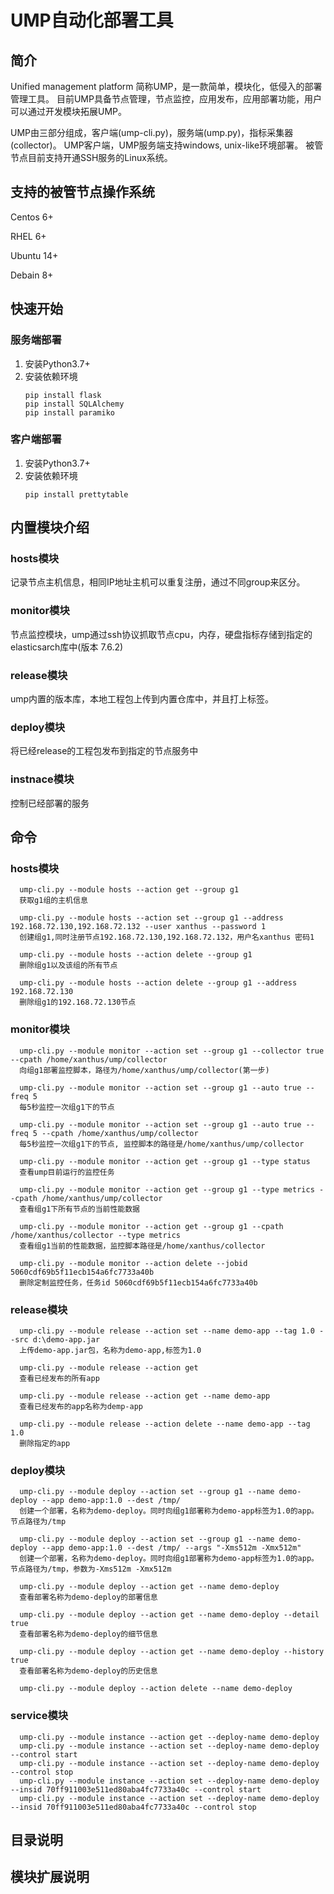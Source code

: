# UMP自动化部署工具
## 简介
  Unified management platform 简称UMP，是一款简单，模块化，低侵入的部署管理工具。
目前UMP具备节点管理，节点监控，应用发布，应用部署功能，用户可以通过开发模块拓展UMP。

UMP由三部分组成，客户端(ump-cli.py)，服务端(ump.py)，指标采集器(collector)。
UMP客户端，UMP服务端支持windows, unix-like环境部署。
被管节点目前支持开通SSH服务的Linux系统。
## 支持的被管节点操作系统
Centos 6+

RHEL 6+

Ubuntu 14+

Debain 8+
## 快速开始

### 服务端部署
1. 安装Python3.7+
2. 安装依赖环境
   ```
   pip install flask
   pip install SQLAlchemy
   pip install paramiko
   ```
### 客户端部署
1. 安装Python3.7+
2. 安装依赖环境
   ```
   pip install prettytable

   ```
## 内置模块介绍
### hosts模块
记录节点主机信息，相同IP地址主机可以重复注册，通过不同group来区分。
### monitor模块
节点监控模块，ump通过ssh协议抓取节点cpu，内存，硬盘指标存储到指定的elasticsarch库中(版本 7.6.2)
### release模块
ump内置的版本库，本地工程包上传到内置仓库中，并且打上标签。
### deploy模块
将已经release的工程包发布到指定的节点服务中
### instnace模块
控制已经部署的服务
## 命令
### hosts模块
```
  ump-cli.py --module hosts --action get --group g1
  获取g1组的主机信息
  
  ump-cli.py --module hosts --action set --group g1 --address 192.168.72.130,192.168.72.132 --user xanthus --password 1
  创建组g1,同时注册节点192.168.72.130,192.168.72.132，用户名xanthus 密码1
  
  ump-cli.py --module hosts --action delete --group g1
  删除组g1以及该组的所有节点
  
  ump-cli.py --module hosts --action delete --group g1 --address 192.168.72.130
  删除组g1的192.168.72.130节点
```
### monitor模块
```
  ump-cli.py --module monitor --action set --group g1 --collector true --cpath /home/xanthus/ump/collector
  向组g1部署监控脚本，路径为/home/xanthus/ump/collector(第一步)
  
  ump-cli.py --module monitor --action set --group g1 --auto true --freq 5
  每5秒监控一次组g1下的节点
  
  ump-cli.py --module monitor --action set --group g1 --auto true --freq 5 --cpath /home/xanthus/ump/collector
  每5秒监控一次组g1下的节点, 监控脚本的路径是/home/xanthus/ump/collector
  
  ump-cli.py --module monitor --action get --group g1 --type status
  查看ump目前运行的监控任务
  
  ump-cli.py --module monitor --action get --group g1 --type metrics --cpath /home/xanthus/ump/collector
  查看组g1下所有节点的当前性能数据
  
  ump-cli.py --module monitor --action get --group g1 --cpath /home/xanthus/collector --type metrics
  查看组g1当前的性能数据，监控脚本路径是/home/xanthus/collector
  
  ump-cli.py --module monitor --action delete --jobid 5060cdf69b5f11ecb154a6fc7733a40b
  删除定制监控任务，任务id 5060cdf69b5f11ecb154a6fc7733a40b
```
### release模块
```
  ump-cli.py --module release --action set --name demo-app --tag 1.0 --src d:\demo-app.jar
  上传demo-app.jar包，名称为demo-app,标签为1.0
  
  ump-cli.py --module release --action get
  查看已经发布的所有app
  
  ump-cli.py --module release --action get --name demo-app
  查看已经发布的app名称为demp-app
  
  ump-cli.py --module release --action delete --name demo-app --tag 1.0
  删除指定的app
```
### deploy模块
```
  ump-cli.py --module deploy --action set --group g1 --name demo-deploy --app demo-app:1.0 --dest /tmp/
  创建一个部署，名称为demo-deploy。同时向组g1部署称为demo-app标签为1.0的app。节点路径为/tmp
  
  ump-cli.py --module deploy --action set --group g1 --name demo-deploy --app demo-app:1.0 --dest /tmp/ --args "-Xms512m -Xmx512m"
  创建一个部署，名称为demo-deploy。同时向组g1部署称为demo-app标签为1.0的app。节点路径为/tmp，参数为-Xms512m -Xmx512m
  
  ump-cli.py --module deploy --action get --name demo-deploy
  查看部署名称为demo-deploy的部署信息
  
  ump-cli.py --module deploy --action get --name demo-deploy --detail true
  查看部署名称为demo-deploy的细节信息
  
  ump-cli.py --module deploy --action get --name demo-deploy --history true
  查看部署名称为demo-deploy的历史信息
  
  ump-cli.py --module deploy --action delete --name demo-deploy
```
### service模块
```
  ump-cli.py --module instance --action get --deploy-name demo-deploy
  ump-cli.py --module instance --action set --deploy-name demo-deploy --control start
  ump-cli.py --module instance --action set --deploy-name demo-deploy --control stop
  ump-cli.py --module instance --action set --deploy-name demo-deploy --insid 70ff911003e511ed80aba4fc7733a40c --control start
  ump-cli.py --module instance --action set --deploy-name demo-deploy --insid 70ff911003e511ed80aba4fc7733a40c --control stop
```
## 目录说明

## 模块扩展说明